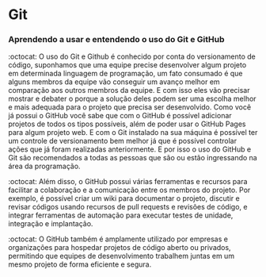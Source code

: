 # Git
### Aprendendo a usar e entendendo o uso do Git e GitHub

:octocat: O uso do Git e Github é conhecido por conta do versionamento de código, suponhamos que uma equipe precise desenvolver algum projeto em determinada linguagem de programação, um fato consumado é que alguns membros da equipe vão conseguir um avanço melhor em comparação aos outros membros da equipe. E com isso eles vão precisar mostrar e debater o porque a solução deles podem ser uma escolha melhor e mais adequada para o projeto que precisa ser desenvolvido. Como você já possui o GitHub você sabe que com o GitHub é possível adicionar projetos de todos os tipos possíveis, além de poder usar o GitHub Pages para algum projeto web. E com o Git instalado na sua máquina é possível ter um controle de versionamento bem melhor já que é possível controlar ações que já foram realizadas anteriormente. E por isso o uso do GitHub e Git são recomendados a todas as pessoas que são ou estão ingressando na área da programação.

:octocat: Além disso, o GitHub possui várias ferramentas e recursos para facilitar a colaboração e a comunicação entre os membros do projeto. Por exemplo, é possível criar um wiki para documentar o projeto, discutir e revisar códigos usando recursos de pull requests e revisões de código, e integrar ferramentas de automação para executar testes de unidade, integração e implantação.


:octocat: O GitHub também é amplamente utilizado por empresas e organizações para hospedar projetos de código aberto ou privados, permitindo que equipes de desenvolvimento trabalhem juntas em um mesmo projeto de forma eficiente e segura.
